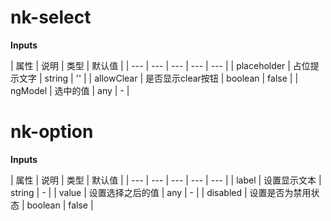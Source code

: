 # nk-select

**Inputs**

| 属性 | 说明 |  类型 | 默认值 |
| --- | --- | --- | --- | --- |
| placeholder | 占位提示文字 | string | '' |
| allowClear | 是否显示clear按钮 | boolean | false |
| ngModel | 选中的值 | any | - |


# nk-option

**Inputs**

| 属性 | 说明 |  类型 | 默认值 |
| --- | --- | --- | --- | --- |
| label | 设置显示文本 | string | - |
| value | 设置选择之后的值 | any | - |
| disabled | 设置是否为禁用状态 | boolean | false |
